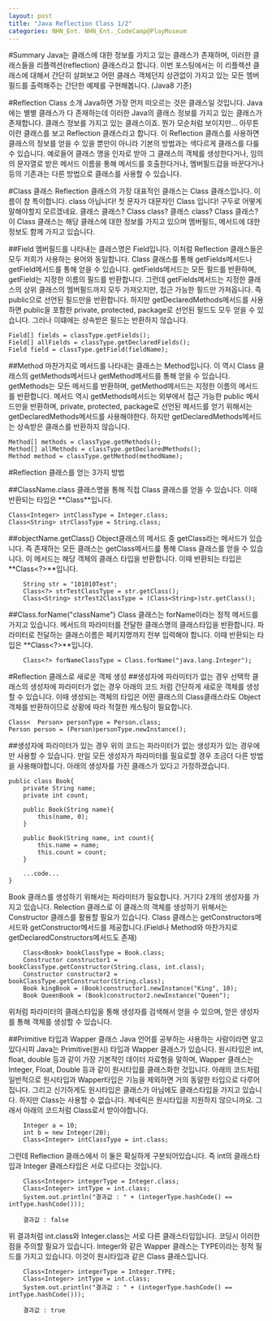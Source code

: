 ```yaml
---
layout: post
title: "Java Reflection Class 1/2"
categories: NHN_Ent. NHN_Ent._CodeCamp@PlayMuseum
---
```


#Summary
Java는 클래스에 대한 정보를 가지고 있는 클래스가 존재하며, 이러한 클래스들을 리플렉션(reflection) 클래스라고 합니다. 이번 포스팅에서는 이 리플렉션 클래스에 대해서 간단히 살펴보고 어떤 클래스 객체던지 상관없이 가지고 있는 모든 멤버필드를 출력해주는 간단한 예제를 구현해봅니다. (Java8 기준)

#Reflection Class 소개
Java하면 가장 먼저 떠오르는 것은 클래스일 것입니다. Java에는 별별 클래스가 다 존재하는데 이러한 Java의 클래스 정보를 가지고 있는 클래스가 존재합니다. 클래스 정보를 가지고 있는 클래스이죠. 뭔가 모순처럼 보이지만... 아무튼 이런 클래스를 보고 Reflection 클래스라고 합니다. 이 Reflection 클래스를 사용하면 클래스의 정보를 얻을 수 있을 뿐만이 아니라 기본의 방법과는 색다르게 클래스를 다룰 수 있습니다. 예로들어 클래스 명을 인자로 받아 그 클래스의 객체를 생성한다거나, 임의의 문자열로 받은 메서드 이름을 통해 메서드를 호출한다거나, 멤버필드갑을 바꾼다거나 등의 기존과는 다른 방법으로 클래스를 사용할 수 있습니다.

#Class 클래스
Reflection 클래스의 가장 대표적인 클래스는 Class 클래스입니다. 이름이 참 특이합니다. class 아닙니다! 첫 문자가 대문자인 Class 입니다! 구두로 어떻게 말해야할지 모르겠네요. 클래스 클래스? Class class? 클래스 class? Class 클래스? 이 Class 클래스는 해당 클래스에 대한 정보를 가지고 있으며 멤버필드, 메서드에 대한 정보도 함께 가지고 있습니다.

##Field
멤버필드를 나타내는 클래스명은 Field입니다. 이처럼 Reflection 클래스들은 모두 저희가 사용하는 용어와 동일합니다. Class 클래스를 통해 getFields메서드나 getField메서드를 통해 얻을 수 있습니다. getFields메서드는 모든 필드를 반환하며, getField는 지정한 이름의 필드를 반환합니다. 그런데 getFields메서드는 지정한 클래스의 상위 클래스의 멤버필드까지 모두 가져오지만, 접근 가능한 필드만 가져옵니다. 즉 public으로 선언된 필드만을 반환합니다. 하지만 getDeclaredMethods메서드를 사용하면 public을 포함한 private, protected, package로 선언된 필드도 모두 얻을 수 있습니다. 그러나 이떄에는 상속받은 필드는 반환하지 않습니다.

	Field[] fields = classType.getFields();
	Field[] allFields = classType.getDeclaredFields();
	Field field = classType.getField(fieldName);
	

##Method
마찬가지로 메서드를 나타내는 클래스는 Method입니다. 이 역시 Class 클래스의 getMethods메서드나 getMethod메서드를 통해 얻을 수 있습니다. getMethods는 모든 메서드를 반환하며, getMethod메서드는 지정한 이름의 메서드를 반환합니다. 메서드 역시 getMethods메서드는 외부에서 접근 가능한 public 메서드만을 반환하며, private, protected, package로 선언된 메서드를 얻기 위해서는 getDeclaredMethods메서드를 사용해야한다. 하지만 getDeclaredMethods메서드는 상속받은 클래스를 반환하지 않습니다. 

	Method[] methods = classType.getMethods();
	Method[] allMethods = classType.getDeclaredMethods();
	Method method = classType.getMethod(methodName);


#Reflection 클래스를 얻는 3가지 방법

##ClassName.class
클래스명을 통해 직접 Class 클래스를 얻을 수 있습니다. 이때 반환되는 타입은 **Class<T>**입니다.

	Class<Integer> intClassType = Integer.class;
	Class<String> strClassType = String.class;
	
##objectName.getClass()
Object클래스의 메서드 중 getClass라는 메서드가 있습니다. 즉 존재하는 모든 클래스는 getClass메서드릁 통해 Class 클래스를 얻을 수 있습니다. 이 메서드는 해당 객체의 클래스 타입을 반환합니다. 이때 반환되는 타입은 **Class<?>**입니다.

		String str = "101010Test";
		Class<?> strTestClassType = str.getClass();
		Class<String> strTest2ClassType = (Class<String>)str.getClass();
		
##Class.forName("className")
Class 클래스는 forName이라는 정적 메서드를 가지고 있습니다. 메서드의 파라미터를 전달한 클래스명의 클래스타입을 반환합니다. 파라미터로 전달하는 클래스이름은 페키지명까지 전부 입력해야 합니다. 이때 반환되는 타입은 **Class<?>**입니다.

		Class<?> forNameClassType = Class.forName("java.lang.Integer");


#Reflection 클래스로 새로운 객체 생성
##생성자에 파라미터가 없는 경우
선택학 클래스의 생성자에 파라미터가 없는 경우 아래의 코드 처럼 간단하게 새로운 객체를 생성할 수 있습니다. 이때 생성되는 객체의 타입은 어떤 클래스의 Class클래스라도 Object 객체를 반환하이므로 상황에 따라 적절한 캐스팅이 필요합니다.
	
	Class<	Person> personType = Person.class;
	Person person = (Person)personType.newInstance();
	
##생성자에 파라미터가 있는 경우
위의 코드는 파라미터가 없는 생성자가 있는 경우에만 사용할 수 있습니다. 만일 모든 생성자가 파라미터를 필요로할 경우 조금더 다른 방법을 사용해야합니다. 아래의 생성자를 가진 클래스가 있다고 가정하겠습니다.

	public class Book{
		private String name;
		private int count;
		
		public Book(String name){
			this(name, 0);
		}
		
		public Book(String name, int count){
			this.name = name;
			this.count = count;
		}
		
		...code...
	}
	
Book 클래스를 생성하기 위해서는 파라미터가 필요합니다. 거기다 2개의 생성자를 가지고 있습니다. Relection 클래스로 이 클래스의 객체를 생성하기 위해서는 Constructor 클래스를 활용할 필요가 있습니다. Class 클래스는 getConstructors메서드와 getConstructor메서드를 제공합니다.(Field나 Method와 마찬가지로 getDeclaredConstructors메서드도 존재)

		Class<Book> bookClassType = Book.class;
		Constructor constructor1 = bookClassType.getConstructor(String.class, int.class);
		Constructor constructor2 = bookClassType.getConstructor(String.class);
		Book kingBook = (Book)constructor1.newInstance("King", 10);
		Book QueenBook = (Book)constructor2.newInstance("Queen");

위처럼 파라미터의 클래스타입을 통해 생성자를 검색해서 얻을 수 있으며, 얻은 생성자를 통해 객체를 생성할 수 있습니다.

##Primitive 타입과 Wapper 클래스
Java 언어를 공부하는 사용하는 사람이라면 알고있다시피 Java는 Primitive(원시) 타입과 Wapper 클래스가 있습니다. 원시타입은 int, float, double 등과 같이 가장 기본적인 데이터 자료형을 말하며, Wapper 클래스는 Integer, Float, Double 등과 같이 원시타입를 클래스화한 것입니다. 아래의 코드처럼 일반적으로 원시타입과 Wapper타입은 기능을 제외하면 거의 동알한 타입으로 다루어집니다. 그리고 신기하게도 원시타입은 클래스가 아님에도 클래스타입을 가지고 있습니다. 하지만 Class<int>는 사용할 수 없습니다. 제네릭은 원시타입을 지원하지 않으니까요. 그래서 아래의 코드처럼 Class<Integer>로서 받아야합니다.

		Integer a = 10;
		int b = new Integer(20);
		Class<Integer> intClassType = int.class;

그런데 Reflection 클래스에서 이 둘은 확실하게 구분되어있습니다. 즉 int의 클래스타입과 Integer 클래스타입은 서로 다르다는 것입니다.

		Class<Integer> integerType = Integer.class;
		Class<Integer> intType = int.class;
		System.out.println("결과값 : " + (integerType.hashCode() == intType.hashCode()));
		
		결과값 : false
		
위 결과처럼 int.class와 Integer.class는 서로 다른 클래스타입입니다. 코딩시 이러한 점을 주의할 필요가 있습니다. Integer와 같은 Wapper 클래스는 TYPE이라는 정적 필드를 가지고 있습니다. 이것이 원시타입과 같은 Class 클래스입니다. 

		Class<Integer> integerType = Integer.TYPE;
		Class<Integer> intType = int.class;
		System.out.println("결과값 : " + (integerType.hashCode() == intType.hashCode()));
		
		결과값 : true

		